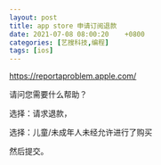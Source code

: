 ```yaml
---
layout: post
title: app store 申请订阅退款
date: 2021-07-08 08:00:20    +0800
categories: [艺搜科技,编程]
tags: [ios]
---
```


https://reportaproblem.apple.com/

请问您需要什么帮助？

选择：请求退款，

选择：儿童/未成年人未经允许进行了购买

然后提交。
